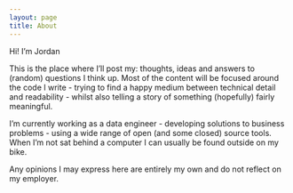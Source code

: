 ```yaml
---
layout: page
title: About
---
```


Hi! I’m Jordan

This is the place where I’ll post my: thoughts, ideas and answers to
(random) questions I think up.
Most of the content will be focused around the code I write - trying to
find a happy medium between technical detail and readability - whilst
also telling a story of something (hopefully) fairly meaningful.

I’m currently working as a data engineer - developing solutions to
business problems - using a wide range of open (and some closed) source
tools.
When I’m not sat behind a computer I can usually be found outside on my
bike.

Any opinions I may express here are entirely my own and do not reflect
on my employer.

